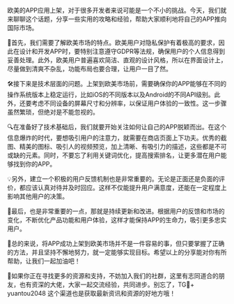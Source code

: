 欧美的APP应用上架，对于很多开发者来说可能是一个不小的挑战。今天，我们就来聊聊这个话题，分享一些实用的攻略和经验，帮助大家顺利地将自己的APP推向国际市场。

🎉首先，我们需要了解欧美市场的特点。欧美用户对隐私保护有着极高的要求，因此在设计和开发APP时，要特别注意遵守GDPR等法规，确保用户的个人信息得到妥善处理。此外，欧美用户普遍喜欢简洁、直观的设计风格，所以在界面设计上，尽量做到清爽不杂乱，功能布局也要合理，让用户一目了然。

🛠️接下来是技术层面的问题。上架到欧美市场前，需要确保你的APP能够在不同的操作系统版本上稳定运行，比如iOS的不同版本以及Android的不同API级别。此外，还要考虑不同设备的屏幕尺寸和分辨率，以保证用户体验的一致性。这一步骤虽然繁琐，但绝对是不能忽视的。

🔍在准备好了技术基础后，我们就要开始关注如何让自己的APP脱颖而出。在这个信息爆炸的时代，要想吸引用户的注意力，就需要在商店页面上下功夫。优秀的截图、精美的图标、吸引人的视频预览，加上清晰、有吸引力的描述，这些都是不可或缺的元素。同时，不要忘了利用关键词优化，提高搜索排名，让更多潜在用户能够找到你的APP。

💡另外，建立一个积极的用户反馈机制也是非常重要的。无论是正面还是负面的评价，都应该认真对待并及时回应。这样不仅能提升用户满意度，还能在一定程度上影响其他用户的决策。

🎯最后，也是非常重要的一点，那就是持续更新和改进。根据用户的反馈和市场的变化，不断优化产品功能和用户体验，这样才能保持APP的生命力，吸引更多忠实用户。

🌈总的来说，将APP成功上架到欧美市场并不是一件容易的事，但只要掌握了正确的方法，并且坚持不懈地努力，就一定能够实现目标。希望以上的分享能对你有所帮助，让我们一起加油吧！

🚀如果你正在寻找更多的资源和支持，不妨加入我们的社群，这里有志同道合的朋友，也有资深的大佬，大家一起交流经验，共同进步。别忘了，TG💪+ yuantou2048 这个渠道也是获取最新资讯和资源的好地方哦！
